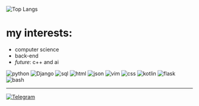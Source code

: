 ![Top Langs](https://github-readme-stats.vercel.app/api/top-langs/?username=L0puh&layout=compact&theme=rose_pine&hide_title=true&langs_count=6)
# my interests:
- computer science 
- back-end 
- *future*: c++ and ai 

![python](https://img.shields.io/badge/-python-3A3A3A?style=for-the-badge&logo=python)
![Django](https://img.shields.io/badge/-Django-3A3A3A?style=for-the-badge&logo=Django)
![sql](https://img.shields.io/badge/-sql-3A3A3A?style=for-the-badge&logo=mysql)
![html](https://img.shields.io/badge/HTML5-E34F26?style=for-the-badge&logo=html5)
![json](https://img.shields.io/badge/json-5E5C5C?style=for-the-badge&logo=json)
![vim](https://img.shields.io/badge/VIM-%2311AB00.svg?&style=for-the-badge&logo=vim)
![css](https://img.shields.io/badge/CSS3-1572B6?style=for-the-badge&logo=css3)
![kotlin](https://img.shields.io/badge/-kotlin-3A3A3A?style=for-the-badge&logo=kotlin)
![flask](https://img.shields.io/badge/Flask-000000?style=for-the-badge&logo=flask)
![bash](https://img.shields.io/badge/Shell_Script-121011?style=for-the-badge&logo=gnu-bash)

---
[![Telegram](https://img.shields.io/badge/Telegram-2CA5E0?style=for-the-badge&logo=telegram&logoColor=white)](https://t.me/l1opuh)
